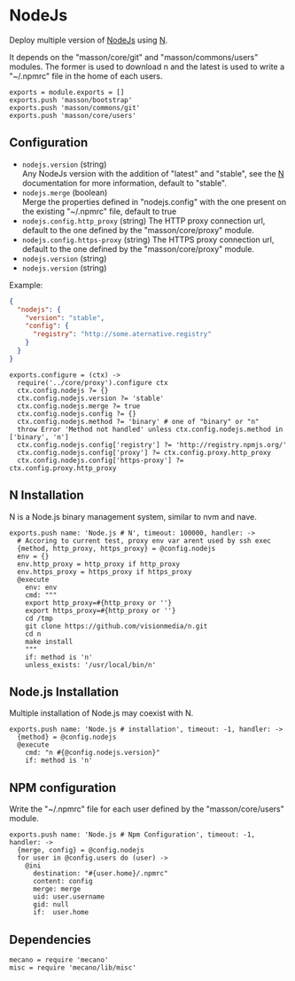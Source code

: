 
# NodeJs

Deploy multiple version of [NodeJs] using [N].

It depends on the "masson/core/git" and "masson/commons/users" modules. The former
is used to download n and the latest is used to write a "~/.npmrc" file in the
home of each users.

    exports = module.exports = []
    exports.push 'masson/bootstrap'
    exports.push 'masson/commons/git'
    exports.push 'masson/core/users'

## Configuration

*   `nodejs.version` (string)   
    Any NodeJs version with the addition of "latest" and "stable", see the [N] 
    documentation for more information, default to "stable".
*   `nodejs.merge` (boolean)   
    Merge the properties defined in "nodejs.config" with the one present on
    the existing "~/.npmrc" file, default to true
*   `nodejs.config.http_proxy` (string)
    The HTTP proxy connection url, default to the one defined by the 
    "masson/core/proxy" module.
*   `nodejs.config.https-proxy` (string)
    The HTTPS proxy connection url, default to the one defined by the 
    "masson/core/proxy" module.
*   `nodejs.version` (string)
*   `nodejs.version` (string)

Example:

```json
{
  "nodejs": {
    "version": "stable",
    "config": {
      "registry": "http://some.aternative.registry"
    }
  }
}
```

    exports.configure = (ctx) ->
      require('../core/proxy').configure ctx
      ctx.config.nodejs ?= {}
      ctx.config.nodejs.version ?= 'stable'
      ctx.config.nodejs.merge ?= true
      ctx.config.nodejs.config ?= {}
      ctx.config.nodejs.method ?= 'binary' # one of "binary" or "n"
      throw Error 'Method not handled' unless ctx.config.nodejs.method in ['binary', 'n']
      ctx.config.nodejs.config['registry'] ?= 'http://registry.npmjs.org/'
      ctx.config.nodejs.config['proxy'] ?= ctx.config.proxy.http_proxy
      ctx.config.nodejs.config['https-proxy'] ?= ctx.config.proxy.http_proxy

## N Installation

N is a Node.js binary management system, similar to nvm and nave.

    exports.push name: 'Node.js # N', timeout: 100000, handler: ->
      # Accoring to current test, proxy env var arent used by ssh exec
      {method, http_proxy, https_proxy} = @config.nodejs
      env = {}
      env.http_proxy = http_proxy if http_proxy
      env.https_proxy = https_proxy if https_proxy
      @execute
        env: env
        cmd: """
        export http_proxy=#{http_proxy or ''}
        export https_proxy=#{http_proxy or ''}
        cd /tmp
        git clone https://github.com/visionmedia/n.git
        cd n
        make install
        """
        if: method is 'n'
        unless_exists: '/usr/local/bin/n'

## Node.js Installation

Multiple installation of Node.js may coexist with N.

    exports.push name: 'Node.js # installation', timeout: -1, handler: ->
      {method} = @config.nodejs
      @execute
        cmd: "n #{@config.nodejs.version}"
        if: method is 'n'

## NPM configuration

Write the "~/.npmrc" file for each user defined by the "masson/core/users" 
module.

    exports.push name: 'Node.js # Npm Configuration', timeout: -1, handler: ->
      {merge, config} = @config.nodejs
      for user in @config.users do (user) ->
        @ini
          destination: "#{user.home}/.npmrc"
          content: config
          merge: merge
          uid: user.username
          gid: null
          if:  user.home

[nodejs]: http://www.nodejs.org
[n]: https://github.com/visionmedia/n

## Dependencies

    mecano = require 'mecano'
    misc = require 'mecano/lib/misc'

